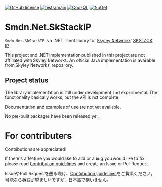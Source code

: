 [![GitHub license](https://img.shields.io/github/license/smdn/Smdn.Net.SkStackIP)](https://github.com/smdn/Smdn.Net.SkStackIP/blob/main/LICENSE.txt)
[![tests/main](https://img.shields.io/github/actions/workflow/status/smdn/Smdn.Net.SkStackIP/test.yml?branch=main&label=tests%2Fmain)](https://github.com/smdn/Smdn.Net.SkStackIP/actions/workflows/test.yml)
[![CodeQL](https://github.com/smdn/Smdn.Net.SkStackIP/actions/workflows/codeql-analysis.yml/badge.svg?branch=main)](https://github.com/smdn/Smdn.Net.SkStackIP/actions/workflows/codeql-analysis.yml)
[![NuGet](https://img.shields.io/nuget/v/Smdn.Net.SkStackIP.svg)](https://www.nuget.org/packages/Smdn.Net.SkStackIP/)

# Smdn.Net.SkStackIP
`Smdn.Net.SkStackIP` is a .NET client library for [Skyley Networks](https://www.skyley.com/)' [SKSTACK IP](https://www.skyley.com/wiki/?SKSTACK+IP+for+HAN).

This project and .NET implementation published in this project are not affiliated with Skyley Networks. [An official Java implementation](https://github.com/SkyleyNetworks/SKSTACK_API) is available from Skyley Networks' repository.

## Project status
The library implementation is still under development and experimental. The functionality basically works, but the API is not complete.

Documentation and examples of use are not yet available.

No pre-built packages have been released yet.

# For contributers
Contributions are appreciated!

If there's a feature you would like to add or a bug you would like to fix, please read [Contribution guidelines](./CONTRIBUTING.md) and create an Issue or Pull Request.

IssueやPull Requestを送る際は、[Contribution guidelines](./CONTRIBUTING.md)をご覧頂ください。　可能なら英語が望ましいですが、日本語で構いません。
